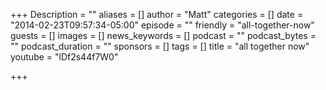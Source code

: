 +++
Description = ""
aliases = []
author = "Matt"
categories = []
date = "2014-02-23T09:57:34-05:00"
episode = ""
friendly = "all-together-now"
guests = []
images = []
news_keywords = []
podcast = ""
podcast_bytes = ""
podcast_duration = ""
sponsors = []
tags = []
title = "all together now"
youtube = "lDf2s44f7W0"

+++

